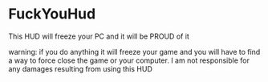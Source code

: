 # FuckYouHud
 This HUD will freeze your PC and it will be PROUD of it

warning: if you do anything it will freeze your game and you will have to find a way to force close the game or your computer. I am not responsible for any damages resulting from using this HUD
